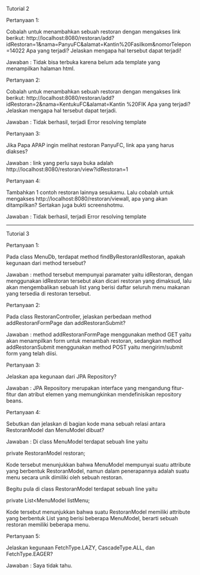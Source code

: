 Tutorial 2

Pertanyaan 1:

Cobalah untuk menambahkan sebuah restoran dengan mengakses link berikut:
http://localhost:8080/restoran/add?idRestoran=1&nama=PanyuFC&alamat=Kantin%20Fasilkom&nomorTelepon=14022
Apa yang terjadi? Jelaskan mengapa hal tersebut dapat terjadi!

Jawaban : Tidak bisa terbuka karena belum ada template yang menampilkan halaman html.

Pertanyaan 2:

Cobalah untuk menambahkan sebuah restoran dengan mengakses link
berikut:
http://localhost:8080/restoran/add?idRestoran=2&nama=KentukuFC&alamat=Kantin
%20FIK
Apa yang terjadi? Jelaskan mengapa hal tersebut dapat terjadi.

Jawaban : Tidak berhasil, terjadi Error resolving template

Pertanyaan 3:

Jika Papa APAP ingin melihat restoran PanyuFC, link apa yang harus
diakses?

Jawaban : link yang perlu saya buka adalah http://localhost:8080/restoran/view?idRestoran=1

Pertanyaan 4:

Tambahkan 1 contoh restoran lainnya sesukamu. Lalu cobalah untuk
mengakses http://localhost:8080/restoran/viewall, apa yang akan ditampilkan? Sertakan
juga bukti screenshotmu.

Jawaban : Tidak berhasil, terjadi Error resolving template

-----------------------------------------------------------

Tutorial 3

Pertanyaan 1:

Pada class MenuDb, terdapat method findByRestoranIdRestoran, apakah kegunaan dari method tersebut?

Jawaban : method tersebut mempunyai paramater yaitu idRestoran, dengan menggunakan idRestoran tersebut akan dicari
restoran yang dimaksud, lalu akan mengembalikan sebuah list yang berisi daftar seluruh menu makanan yang tersedia di
restoran tersebut.

Pertanyaan 2:

Pada class RestoranController, jelaskan perbedaan method addRestoranFormPage dan
addRestoranSubmit?

Jawaban : method addRestoranFormPage menggunakan method GET yaitu akan menampilkan form untuk menambah restoran,
sedangkan method addRestoranSubmit menggunakan method POST yaitu mengirim/submit form yang telah diisi.

Pertanyaan 3:

Jelaskan apa kegunaan dari JPA Repository?

Jawaban : JPA Repository merupakan interface yang mengandung fitur-fitur dan atribut elemen yang memungkinkan
mendefinisikan repository beans.

Pertanyaan 4:

Sebutkan dan jelaskan di bagian kode mana sebuah relasi antara RestoranModel dan
MenuModel dibuat?

Jawaban : Di class MenuModel terdapat sebuah line yaitu

private RestoranModel restoran;

Kode tersebut menunjukkan bahwa MenuModel mempunyai suatu attribute yang berbentuk RestoranModel, namun dalam
penerapannya adalah suatu menu secara unik dimiliki oleh sebuah restoran.

Begitu pula di class RestoranModel terdapat sebuah line yaitu

private List<MenuModel listMenu;

Kode tersebut menunjukkan bahwa suatu RestoranModel memiliki attribute yang berbentuk List yang berisi beberapa
MenuModel, berarti sebuah restoran memiliki beberapa menu.

Pertanyaan 5:

Jelaskan kegunaan FetchType.LAZY, CascadeType.ALL, dan FetchType.EAGER?

Jawaban : Saya tidak tahu. 